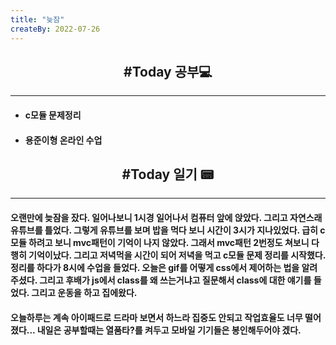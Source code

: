 ```yaml
---
title: "늦잠"
createBy: 2022-07-26
---
```



<h2 style="text-align:center">#Today 공부💻</h2>

---
- #### c모듈 문제정리
- #### 용준이형 온라인 수업

<h2 style="text-align:center">#Today 일기 📟</h2>

---
#### 오랜만에 늦잠을 잤다. 일어나보니 1시경 일어나서 컴퓨터 앞에 앉았다. 그리고 자연스래 유튜브를 틀었다. 그렇게 유튜브를 보며 밥을 먹다 보니 시간이 3시가 지나있었다. 급히 c모듈 하려고 보니 mvc패턴이 기억이 나지 않았다. 그래서 mvc패턴 2번정도 쳐보니 다행히 기억이났다. 그리고 저녁먹을 시간이 되어 저녁을 먹고 c모듈 문제 정리를 시작했다. 정리를 하다가 8시에 수업을 들었다. 오늘은 gif를 어떻게 css에서 제어하는 법을 알려주셨다. 그리고 후배가 js에서 class를 왜 쓰는거냐고 질문해서 class에 대한 얘기를 들었다. 그리고 운동을 하고 집에왔다.
#### 오늘하루는 계속 아이패드로 드라마 보면서 하느라 집중도 안되고 작업효율도 너무 떨어졌다... 내일은 공부할때는 열품타?를 켜두고 모바일 기기들은 봉인해두어야 겠다.
